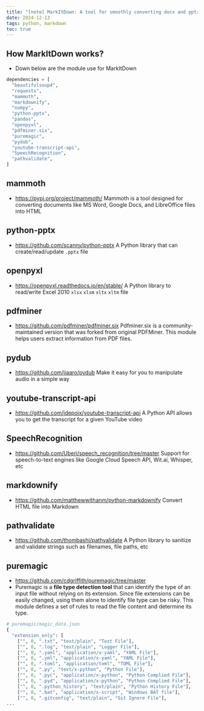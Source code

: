 ```yaml
---
title: "[note] MarkItDown: A tool for smoothly converting docx and pptx into markdown"
date: 2024-12-13
tags: python, markdown
toc: true
---
```


## How MarkItDown works?

- Down below are the module use for MarkItDown

<!-- more -->

```python
dependencies = [
  "beautifulsoup4",
  "requests",
  "mammoth",
  "markdownify",
  "numpy",
  "python-pptx",
  "pandas",
  "openpyxl",
  "pdfminer.six",
  "puremagic",
  "pydub",
  "youtube-transcript-api",
  "SpeechRecognition",
  "pathvalidate",
]
```

## mammoth
- https://pypi.org/project/mammoth/
Mammoth is a tool designed for converting documents like MS Word, Google Docs, and LibreOffice files into HTML

## python-pptx
- https://github.com/scanny/python-pptx
  A Python library that can create/read/update `.pptx` file
  
## openpyxl
- https://openpyxl.readthedocs.io/en/stable/
  A Python library to read/write Excel 2010 `xlsx` `xlsm` `xltx` `xltm` file

## pdfminer
- https://github.com/pdfminer/pdfminer.six
Pdfminer.six is a community-maintained version that was forked from original PDFMiner. This module helps users extract information from PDF files.

## pydub
- https://github.com/jiaaro/pydub
  Make it easy for you to manipulate audio in a simple way

## youtube-transcript-api
- https://github.com/jdepoix/youtube-transcript-api
  A Python API allows you to get the transcript for a given YouTube video

## SpeechRecognition
- https://github.com/Uberi/speech_recognition/tree/master
  Support for speech-to-text engines like Google Cloud Speech API, Wit.ai, Whisper, etc

## markdownify
- https://github.com/matthewwithanm/python-markdownify
  Convert HTML file into Markdown

## pathvalidate
- https://github.com/thombashi/pathvalidate
  A Python library to sanitize and validate strings such as filenames, file paths, etc

## puremagic
- https://github.com/cdgriffith/puremagic/tree/master
- Puremagic is a **file type detection tool** that can identify the type of an input file without relying on its extension. Since file extensions can be easily changed, using them alone to identify file type can be risky. This module defines a set of rules to read the file content and determine its type.

```python
# puremagic/magic_data.json
{
  "extension_only": [
    ["", 0, ".txt", "text/plain", "Text File"],
    ["", 0, ".log", "text/plain", "Logger File"],
    ["", 0, ".yaml", "application/x-yaml", "YAML File"],
    ["", 0, ".yml", "application/x-yaml", "YAML File"],
    ["", 0, ".toml", "application/toml", "TOML File"],
    ["", 0, ".py", "text/x-python", "Python File"],
    ["", 0, ".pyc", "application/x-python", "Python Complied File"],
    ["", 0, ".pyd", "application/x-python", "Python Complied File"],
    ["", 0, ".python_history", "text/plain", "Python History File"],
    ["", 0, ".bat", "application/x-script", "Windows BAT file"],
    ["", 0, ".gitconfig", "text/plain", "Git Ignore File"],
...
```



